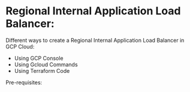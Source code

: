 # Regional Internal Application Load Balancer:

Different ways to create a Regional Internal Application Load Balancer in GCP Cloud:

- Using GCP Console
- Using Gcloud Commands
- Using Terraform Code

Pre-requisites:
